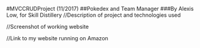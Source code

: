 #MVCCRUDProject (11/2017)
##Pokedex and Team Manager
###By Alexis Low, for Skill Distillery
//Description of project and technologies used

//Screenshot of working website

//Link to my website running on Amazon
